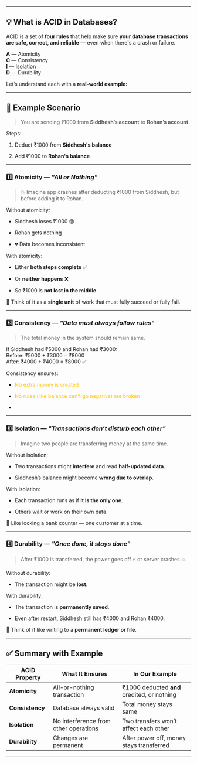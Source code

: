 
---



## 💡 What is ACID in Databases?

ACID is a set of **four rules** that help make sure **your database transactions are safe, correct, and reliable** — even when there's a crash or failure.

**A** — Atomicity  
**C** — Consistency  
**I** — Isolation  
**D** — Durability

Let’s understand each with a **real-world example:**

---

## 🏦 Example Scenario

> You are sending ₹1000 from **Siddhesh’s account** to **Rohan’s account**.

Steps:

1. Deduct ₹1000 from **Siddhesh's balance**
    
2. Add ₹1000 to **Rohan's balance**
    

---

### 1️⃣ **Atomicity** — _"All or Nothing"_

> 💥 Imagine app crashes after deducting ₹1000 from Siddhesh, but before adding it to Rohan.

Without atomicity:

- Siddhesh loses ₹1000 😓
    
- Rohan gets nothing
    
- 💔 Data becomes inconsistent
    

With atomicity:

- Either **both steps complete** ✅
    
- Or **neither happens** ❌
    
- So ₹1000 is **not lost in the middle**.
    

📌 Think of it as a **single unit** of work that must fully succeed or fully fail.

---

### 2️⃣ **Consistency** — _"Data must always follow rules"_

> The total money in the system should remain same.

If Siddhesh had ₹5000 and Rohan had ₹3000:  
Before: ₹5000 + ₹3000 = ₹8000  
After: ₹4000 + ₹4000 = ₹8000 ✅

Consistency ensures:

- <font color="#ffc000">No extra money is created</font>
    
- <font color="#ffc000">No rules (like balance can't go negative) are broken</font>

- 
    

---

### 3️⃣ **Isolation** — _"Transactions don’t disturb each other"_

> Imagine two people are transferring money at the same time.

Without isolation:

- Two transactions might **interfere** and read **half-updated data**.
    
- Siddhesh’s balance might become **wrong due to overlap**.
    

With isolation:

- Each transaction runs as if **it is the only one**.
    
- Others wait or work on their own data.
    

📌 Like locking a bank counter — one customer at a time.

---

### 4️⃣ **Durability** — _"Once done, it stays done"_

> After ₹1000 is transferred, the power goes off ⚡ or server crashes 💥.

Without durability:

- The transaction might be **lost**.
    

With durability:

- The transaction is **permanently saved**.
    
- Even after restart, Siddhesh still has ₹4000 and Rohan ₹4000.
    

📌 Think of it like writing to a **permanent ledger or file**.

---

## ✅ Summary with Example

|ACID Property|What It Ensures|In Our Example|
|---|---|---|
|**Atomicity**|All-or-nothing transaction|₹1000 deducted **and** credited, or nothing|
|**Consistency**|Database always valid|Total money stays same|
|**Isolation**|No interference from other operations|Two transfers won’t affect each other|
|**Durability**|Changes are permanent|After power off, money stays transferred|

---